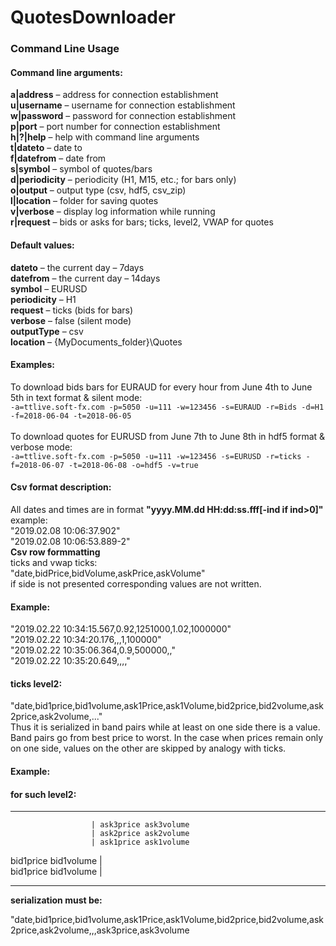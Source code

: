 # QuotesDownloader

### **Command Line Usage**<br />
#### **Command line arguments:**<br />
**a|address** –  address for connection establishment<br />
**u|username**  –  username for connection establishment<br />
**w|password** – password for connection establishment<br />
**p|port** –  port number for connection establishment<br />
**h|?|help** – help with command line arguments<br />
**t|dateto** – date to<br />
**f|datefrom** – date from<br />
**s|symbol** – symbol of quotes/bars<br />
**d|periodicity** – periodicity (H1, M15, etc.; for bars only)<br />
**o|output** – output type (csv, hdf5, csv_zip)<br />
**l|location** – folder for saving quotes<br />
**v|verbose** – display log information while running<br />
**r|request** – bids or asks for bars; ticks, level2, VWAP for quotes<br />
#### **Default values:**<br />
**dateto** – the current day – 7days<br />
**datefrom**  – the current day – 14days<br />
**symbol** – EURUSD<br />
**periodicity** – H1 <br />
**request** – ticks (bids for bars) <br />
**verbose** – false (silent mode)<br />
**outputType** – csv<br />
**location** – {MyDocuments_folder}\Quotes<br />
#### **Examples:**<br />
To download bids bars for EURAUD for every hour from June 4th to June 5th in text format & silent mode:<br />
```-a=ttlive.soft-fx.com -p=5050 -u=111 -w=123456 -s=EURAUD -r=Bids -d=H1 -f=2018-06-04 -t=2018-06-05```<br /><br />
To download quotes for EURUSD from June 7th to June 8th in hdf5 format & verbose mode:<br />
```-a=ttlive.soft-fx.com -p=5050 -u=111 -w=123456 -s=EURUSD -r=ticks -f=2018-06-07 -t=2018-06-08 -o=hdf5 -v=true```<br />
#### **Csv format description:**<br />
All dates and times are in format **"yyyy.MM.dd HH:dd:ss.fff[-ind if ind>0]"** example:<br /> 
"2019.02.08 10:06:37.902"<br />
"2019.02.08 10:06:53.889-2"<br />
**Csv row formmatting** <br />
ticks and vwap ticks: <br />
"date,bidPrice,bidVolume,askPrice,askVolume"<br />
if side is not presented corresponding values are not written.<br />
#### **Example:**<br /> 
"2019.02.22 10:34:15.567,0.92,1251000,1.02,1000000"<br />
"2019.02.22 10:34:20.176,,,1,100000"<br />
"2019.02.22 10:35:06.364,0.9,500000,,"<br />
"2019.02.22 10:35:20.649,,,,"<br />

#### **ticks level2:** <br /> 

"date,bid1price,bid1volume,ask1Price,ask1Volume,bid2price,bid2volume,ask2price,ask2volume,..."<br /> 
Thus it is serialized in band pairs while at least on one side there is a value. Band pairs go from best price to worst. In the case when prices remain only on one side, values on the other are skipped by analogy with ticks.<br /> 

#### **Example:** <br /> 

#### for such level2:
------------------------------------------------------------
  	                  | ask3price ask3volume
  	                  | ask2price ask2volume
  	                  | ask1price ask1volume
 bid1price bid1volume | <br />
 bid1price bid1volume |
  
 -------------------------------------------------------------


**serialization must be:**

"date,bid1price,bid1volume,ask1Price,ask1Volume,bid2price,bid2volume,ask2price,ask2volume,,,ask3price,ask3volume
